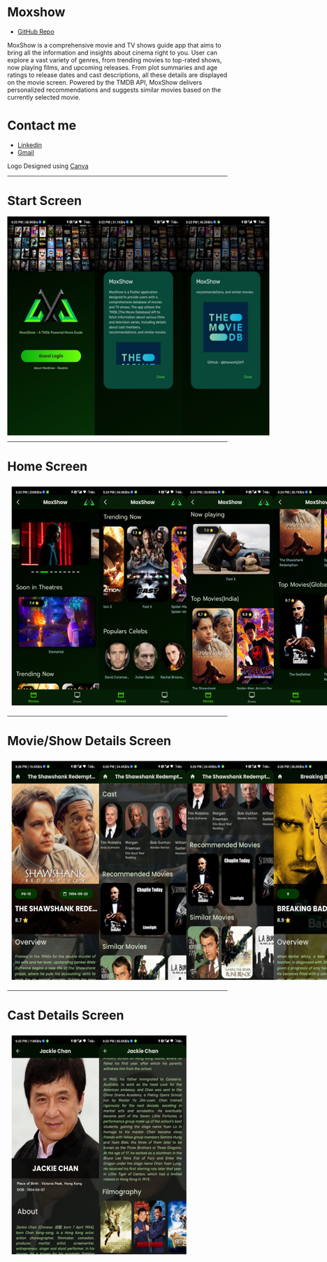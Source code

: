 # Moxshow

- [GitHub Repo](https://github.com/bhaveshj2611/MoxShow)

MoxShow is a comprehensive movie and TV shows guide app that aims to bring all the information and insights about cinema right to you.
User can explore a vast variety of genres, from trending movies to top-rated shows, now playing films, and upcoming releases.
From plot summaries and age ratings to release dates and cast descriptions, all these details are displayed on the movie screen.
Powered by the TMDB API, MoxShow delivers personalized recommendations and suggests similar movies based on the currently selected movie.


# Contact me

- [Linkedin](https://linkedin.com/in/bhavesh-joshi-)
- [Gmail](@bhaveshj2611@gmail.com)


Logo Designed using [Canva](https://canva.com)

---

# Start Screen
<div style="display: flex;">
<img src="./readme_images/Screenshot_2023-06-28-21-23-18-408_com.example.moxshow.jpg" alt="Alt Text" width="200" height="500">
<img src="./readme_images/Screenshot_2023-06-28-21-23-36-187_com.example.moxshow.jpg" alt="Alt Text" width="200" height="500">
<img src="./readme_images/Screenshot_2023-06-28-21-23-38-669_com.example.moxshow.jpg" alt="Alt Text" width="200" height="500">
</div>

---
# Home Screen


<div style="display: flex; padding: 10px;">
<img src="./readme_images/Screenshot_2023-06-28-21-23-56-373_com.example.moxshow.jpg" alt="Alt Text" width="200" height="500">
<img src="./readme_images/Screenshot_2023-06-28-21-24-27-267_com.example.moxshow.jpg" alt="Alt Text" width="200" height="500">
<img src="./readme_images/Screenshot_2023-06-28-21-24-38-599_com.example.moxshow.jpg" alt="Alt Text" width="200" height="500">
<img src="./readme_images/Screenshot_2023-06-28-21-24-42-411_com.example.moxshow.jpg" alt="Alt Text" width="200" height="500">
<img src="./readme_images/Screenshot_2023-06-28-21-25-02-454_com.example.moxshow.jpg" alt="Alt Text" width="200" height="500">
<img src="./readme_images/Screenshot_2023-06-28-21-25-09-950_com.example.moxshow.jpg" alt="Alt Text" width="200" height="500">
  
</div>

---

# Movie/Show Details Screen

<div style="display: flex; padding: 10px;">
<img src="./readme_images/Screenshot_2023-06-28-21-26-05-963_com.example.moxshow.jpg" alt="Alt Text" width="200" height="500">
<img src="./readme_images/Screenshot_2023-06-28-21-26-10-769_com.example.moxshow.jpg" alt="Alt Text" width="200" height="500">
<img src="./readme_images/Screenshot_2023-06-28-21-26-13-333_com.example.moxshow.jpg" alt="Alt Text" width="200" height="500">
<img src="./readme_images/Screenshot_2023-06-28-21-26-22-750_com.example.moxshow.jpg" alt="Alt Text" width="200" height="500">
<img src="./readme_images/Screenshot_2023-06-28-21-26-28-194_com.example.moxshow.jpg" alt="Alt Text" width="200" height="500">
</div>


---
# Cast Details Screen


<div style="display: flex; padding: 10px;">
<img src="./readme_images/Screenshot_2023-06-28-21-25-25-327_com.example.moxshow.jpg" alt="Alt Text" width="200" height="500">
<img src="./readme_images/Screenshot_2023-06-28-21-25-27-802_com.example.moxshow.jpg" alt="Alt Text" width="200" height="500">
</div>


